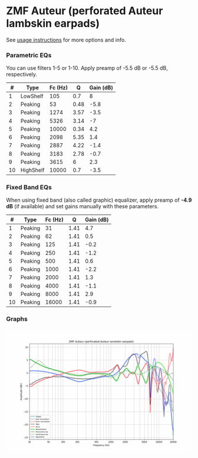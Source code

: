 # ZMF Auteur (perforated Auteur lambskin earpads)
See [usage instructions](https://github.com/jaakkopasanen/AutoEq#usage) for more options and info.

### Parametric EQs
You can use filters 1-5 or 1-10. Apply preamp of -5.5 dB or -5.5 dB, respectively.

|   # | Type      |   Fc (Hz) |    Q |   Gain (dB) |
|-----|-----------|-----------|------|-------------|
|   1 | LowShelf  |       105 | 0.7  |         8   |
|   2 | Peaking   |        53 | 0.48 |        -5.8 |
|   3 | Peaking   |      1274 | 3.57 |        -3.5 |
|   4 | Peaking   |      5326 | 3.14 |        -7   |
|   5 | Peaking   |     10000 | 0.34 |         4.2 |
|   6 | Peaking   |      2098 | 5.35 |         1.4 |
|   7 | Peaking   |      2887 | 4.22 |        -1.4 |
|   8 | Peaking   |      3183 | 2.78 |        -0.7 |
|   9 | Peaking   |      3615 | 6    |         2.3 |
|  10 | HighShelf |     10000 | 0.7  |        -3.5 |

### Fixed Band EQs
When using fixed band (also called graphic) equalizer, apply preamp of **-4.9 dB** (if available) and set gains manually with these parameters.

|   # | Type    |   Fc (Hz) |    Q |   Gain (dB) |
|-----|---------|-----------|------|-------------|
|   1 | Peaking |        31 | 1.41 |         4.7 |
|   2 | Peaking |        62 | 1.41 |         0.5 |
|   3 | Peaking |       125 | 1.41 |        -0.2 |
|   4 | Peaking |       250 | 1.41 |        -1.2 |
|   5 | Peaking |       500 | 1.41 |         0.6 |
|   6 | Peaking |      1000 | 1.41 |        -2.2 |
|   7 | Peaking |      2000 | 1.41 |         1.3 |
|   8 | Peaking |      4000 | 1.41 |        -1.1 |
|   9 | Peaking |      8000 | 1.41 |         2.9 |
|  10 | Peaking |     16000 | 1.41 |        -0.9 |

### Graphs
![](./ZMF%20Auteur%20(perforated%20Auteur%20lambskin%20earpads).png)
